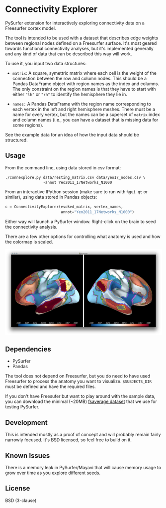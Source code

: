 Connectivity Explorer
=====================

PySurfer extension for interactively exploring connectivity data on a Freesurfer cortex model.

The tool is intended to be used with a dataset that describes edge weights between regional nodes defined on a Freesurfer surface. It's most geared towards functional connectivity analyses, but it's implemented generally and any kind of data that can be described this way will work.

To use it, you input two data structures:

- `matrix`: A square, symettric matrix where each cell is the weight of the connection between the row and column nodes. This should be a Pandas DataFrame object with region names as the index and columns. The only constraint on the region names is that they have to start with either `"lh"` or `"rh"` to identify the hemisphere they lie in.

- `names:` A Pandas DataFrame with the region name corresponding to each vertex in the left and right hemisphere meshes. There must be a name for every vertex, but the names can be a superset of `matrix` index and column names (i.e., you can have a dataset that is missing data for some regions).

See the example data for an idea of how the input data should be structured.

Usage
-----

From the command line, using data stored in csv format:

```
./connexplore.py data/resting_matrix.csv data/yeo17_nodes.csv \
                 -annot Yeo2011_17Networks_N1000
```

From an interactive IPython session (make sure to run with `%gui qt` or similar), using data stored in Pandas objects:

```python
c = ConnectivityExplorer(evoked_matrix, vertex_names,
                         annot="Yeo2011_17Networks_N1000")
```

Either way will launch a PySurfer window. Right-click on the brain to seed the connectivity analysis.

There are a few other options for controlling what anatomy is used and how the colormap is scaled.

![screenshot](screenshot.png)

Dependencies
------------

- PySurfer
- Pandas

The tool does not depend on Freesurfer, but you do need to have used Freesurfer to process the anatomy you want to visualize. `$SUBJECTS_DIR` must be defined and have the required files.

If you don't have Freesufer but want to play around with the sample data, you can download the minimal (~20MB) [fsaverage dataset](http://faculty.washington.edu/larsoner/fsaverage_min.zip) that we use for testing PySurfer.

Development
-----------

This is intended mostly as a proof of concept and will probably remain fairly narrowly focused. It's BSD licensed, so feel free to build on it.

Known Issues
------------

There is a memory leak in PySurfer/Mayavi that will cause memory usage to grow over time as you explore different seeds.

License
-------

BSD (3-clause)

